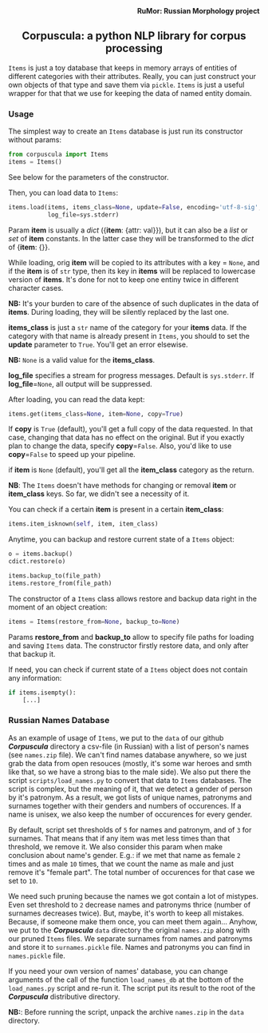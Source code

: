 <div align="right"><strong>RuMor: Russian Morphology project</strong></div>
<h2 align="center">Corpuscula: a python NLP library for corpus processing</h2>

`Items` is just a toy database that keeps in memory arrays of entities of
different categories with their attributes. Really, you can just construct
your own objects of that type and save them via `pickle`. `Items` is just a
useful wrapper for that that we use for keeping the data of named entity
domain.

### Usage

The simplest way to create an `Items` database is just run its constructor
without params:
```python
from corpuscula import Items
items = Items()
```
See below for the parameters of the constructor.

Then, you can load data to `Items`:
```python
items.load(items, items_class=None, update=False, encoding='utf-8-sig',
           log_file=sys.stderr)
```
Param **item** is usually a *dict* ({**item**: {attr: val}}), but it can also
be a *list* or *set* of **item** constants. In the latter case they will be
transformed to the *dict* of {**item**: {}}.

While loading, orig **item** will be copied to its attributes with a key =
`None`, and if the **item** is of `str` type, then its key in **items** will
be replaced to lowercase version of **items**. It's done for not to keep one
entiny twice in different character cases.

**NB:** It's your burden to care of the absence of such duplicates in the data
of **items**. During loading, they will be silently replaced by the last one.

**items_class** is just a `str` name of the category for your **items** data.
If the category with that name is already present in `Items`, you should to
set the **update** parameter to `True`. You'll get an error elsewise.

**NB:** `None` is a valid value for the **items_class**.

**log_file** specifies a stream for progress messages. Default is
`sys.stderr`. If **log_file**=`None`, all output will be suppressed.

After loading, you can read the data kept:
```python
items.get(items_class=None, item=None, copy=True)
```
If **copy** is `True` (default), you'll get a full copy of the data requested.
In that case, changing that data has no effect on the original. But if you
exactly plan to change the data, specify **copy**=`False`. Also, you'd like to
use **copy**=`False` to speed up your pipeline.

if **item** is `None` (default), you'll get all the **item_class** category as
the return.

**NB**: The `Items` doesn't have methods for changing or removal **item** or
**item_class** keys. So far, we didn't see a necessity of it.

You can check if a certain **item** is present in a certain **item_class**:
```python
items.item_isknown(self, item, item_class)
```

Anytime, you can backup and restore current state of a `Items` object:
```python
o = items.backup()
cdict.restore(o)

items.backup_to(file_path)
items.restore_from(file_path)
```

The constructor of a `Items` class allows restore and backup data right in the
moment of an object creation:
```python
items = Items(restore_from=None, backup_to=None)
```
Params **restore_from** and **backup_to** allow to specify file paths for
loading and saving `Items` data. The constructor firstly restore data, and 
only after that backup it.

If need, you can check if current state of a `Items` object does not contain
any information:
```python
if items.isempty():
    [...]
```

### Russian Names Database

As an example of usage of `Items`, we put to the `data` of our github
***Corpuscula*** directory a csv-file (in Russian) with a list of person's
names (see `names.zip` file). We can't find names database anywhere, so we
just grab the data from open resouces (mostly, it's some war heroes and smth
like that, so we have a strong bias to the male side). We also put there the
script `scripts/load_names.py` to convert that data to `Items` databases. The
script is complex, but the meaning of it, that we detect a gender of person by
it's patronym. As a result, we got lists of unique names, patronyms and
surnames together with their genders and numbers of occurences. If a name is
unisex, we also keep the number of occurences for every gender.

By default, script set thresholds of `5` for names and patronym, and of `3`
for surnames. That means that if any item was met less times than that
threshold, we remove it. We also consider this param when make conclusion
about name's gender. E.g.: if we met that name as female `2` times and as male
`10` times, that we count the name as male and just remove it's "female part".
The total number of occurences for that case we set to `10`.

We need such pruning because the names we got contain a lot of mistypes. 
Even set threshold to `2` decrease names and patronyms thrice (number of
surnames decreases twice). But, maybe, it's worth to keep all mistakes.
Because, if someone make them once, you can meet them again... Anyhow, we put
to the ***Corpuscula*** `data` directory the original `names.zip` along with
our pruned `Items` files. We separate surnames from names and patronyms and
store it to  `surnames.pickle` file. Names and patronyms you can find in
`names.pickle` file.

If you need your own version of names' database, you can change arguments of
the call of the function `load_names_db` at the bottom of the `load_names.py`
script and re-run it. The script put its result to the root of the
***Corpuscula*** distributive directory.

**NB:**: Before running the script, unpack the archive `names.zip` in the
`data` directory.
